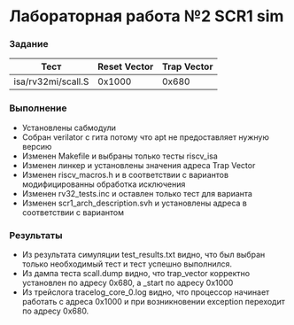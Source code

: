 # Лабораторная работа №2 SCR1 sim
### Задание
Тест | Reset Vector | Trap Vector
--- | --- | ---
isa/rv32mi/scall.S | 0x1000 | 0x680

### Выполнение
* Установлены сабмодули
* Собран verilator с гита потому что apt не предоставляет нужную версию
* Изменен Makefile и выбраны только тесты riscv_isa
* Изменен линкер и установлены значения адреса Trap Vector
* Изменен riscv_macros.h  и в соответствии с вариантов модифицированны обработка исключения
* Изменен rv32_tests.inc и оставлен только тест для варианта
* Изменен scr1_arch_description.svh и установлены адреса в соответствии с вариантом

### Результаты
* Из результата симуляции test_results.txt видно, что был выбран только необходимый тест и тест успешно выполнился.
* Из дампа теста scall.dump видно, что trap_vector корректно установлен по адресу 0x680, а _start по адресу 0x1000
* Из трейслога tracelog_core_0.log видно, что процессор начинает работать с адреса 0х1000 и при возникновении exception переходит по адресу 0x680.
